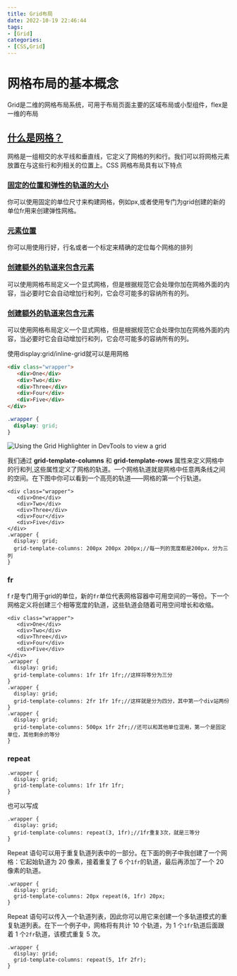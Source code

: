 ```yaml
---
title: Grid布局
date: 2022-10-19 22:46:44
tags:
- [Grid]
categories:
- [CSS,Grid]
---
```


# 网格布局的基本概念

Grid是二维的网格布局系统，可用于布局页面主要的区域布局或小型组件，flex是一维的布局

## [什么是网格？](https://developer.mozilla.org/zh-CN/docs/Web/CSS/CSS_Grid_Layout/Basic_Concepts_of_Grid_Layout#什么是网格？)

网格是一组相交的水平线和垂直线，它定义了网格的列和行。我们可以将网格元素放置在与这些行和列相关的位置上。CSS 网格布局具有以下特点

### [固定的位置和弹性的轨道的大小](https://developer.mozilla.org/zh-CN/docs/Web/CSS/CSS_Grid_Layout/Basic_Concepts_of_Grid_Layout#固定的位置和弹性的轨道的大小)

你可以使用固定的单位尺寸来构建网格，例如px,或者使用专门为grid创建的新的单位fr用来创建弹性网格。

### [元素位置](https://developer.mozilla.org/zh-CN/docs/Web/CSS/CSS_Grid_Layout/Basic_Concepts_of_Grid_Layout#元素位置)

你可以用使用行好，行名或者一个标定来精确的定位每个网格的排列

### [创建额外的轨道来包含元素](https://developer.mozilla.org/zh-CN/docs/Web/CSS/CSS_Grid_Layout/Basic_Concepts_of_Grid_Layout#创建额外的轨道来包含元素)

可以使用网格布局定义一个显式网格，但是根据规范它会处理你加在网格外面的内容，当必要时它会自动增加行和列，它会尽可能多的容纳所有的列。

### [创建额外的轨道来包含元素](https://developer.mozilla.org/zh-CN/docs/Web/CSS/CSS_Grid_Layout/Basic_Concepts_of_Grid_Layout#创建额外的轨道来包含元素)

可以使用网格布局定义一个显式网格，但是根据规范它会处理你加在网格外面的内容，当必要时它会自动增加行和列，它会尽可能多的容纳所有的列。

使用display:grid/inline-grid就可以是用网格

```html
<div class="wrapper">
   <div>One</div>
   <div>Two</div>
   <div>Three</div>
   <div>Four</div>
   <div>Five</div>
</div>

```

```css
.wrapper {
  display: grid;
}

```

![Using the Grid Highlighter in DevTools to view a grid](https://developer.mozilla.org/en-US/docs/Web/CSS/CSS_Grid_Layout/Basic_Concepts_of_Grid_Layout/1-grid-inspector.png)

我们通过 **grid-template-columns** 和 **grid-template-rows** 属性来定义网格中的行和列,这些属性定义了网格的轨道。一个网格轨道就是网格中任意两条线之间的空间。在下图中你可以看到一个高亮的轨道——网格的第一个行轨道。

```
<div class="wrapper">
   <div>One</div>
   <div>Two</div>
   <div>Three</div>
   <div>Four</div>
   <div>Five</div>
</div>
.wrapper {
  display: grid;
  grid-template-columns: 200px 200px 200px;//每一列的宽度都是200px，分为三列
}
```

### fr

f r是专门用于grid的单位，新的`fr`单位代表网格容器中可用空间的一等份。下一个网格定义将创建三个相等宽度的轨道，这些轨道会随着可用空间增长和收缩。

```
<div class="wrapper">
   <div>One</div>
   <div>Two</div>
   <div>Three</div>
   <div>Four</div>
   <div>Five</div>
</div>
.wrapper {
  display: grid;
  grid-template-columns: 1fr 1fr 1fr;//这样将等分为三分
}
.wrapper {
  display: grid;
  grid-template-columns: 2fr 1fr 1fr;//这样就是分为四分，其中第一个div站两份
}
.wrapper {
  display: grid;
  grid-template-columns: 500px 1fr 2fr;//还可以和其他单位混用，第一个是固定单位，其他剩余的等分
}

```

### repeat

```
.wrapper {
  display: grid;
  grid-template-columns: 1fr 1fr 1fr;
}

```

也可以写成

```
.wrapper {
  display: grid;
  grid-template-columns: repeat(3, 1fr);//1fr重复3次，就是三等分
}

```

Repeat 语句可以用于重复轨道列表中的一部分。在下面的例子中我创建了一个网格：它起始轨道为 20 像素，接着重复了 6 个`1fr`的轨道，最后再添加了一个 20 像素的轨道。

```
.wrapper {
  display: grid;
  grid-template-columns: 20px repeat(6, 1fr) 20px;
}
```

Repeat 语句可以传入一个轨道列表，因此你可以用它来创建一个多轨道模式的重复轨道列表。在下一个例子中，网格将有共计 10 个轨道，为 1 个`1fr`轨道后面跟着 1 个`2fr`轨道，该模式重复 5 次。

```
.wrapper {
  display: grid;
  grid-template-columns: repeat(5, 1fr 2fr);
}
```

